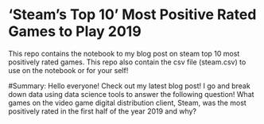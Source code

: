 # ‘Steam’s Top 10’ Most Positive Rated Games to Play 2019 
This repo contains the notebook to my blog post on steam top 10 most positively rated games.
This repo also contain the csv file (steam.csv) to use on the notebook or for your self! 

#Summary: 
Hello everyone! Check out my latest blog post! I go and break down data using data science tools to answer the following question! What games on the video game digital distribution client, Steam, was the most positively rated in the first half of the year 2019 and why?
